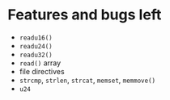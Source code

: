 
# Features and bugs left

- `readu16()` 
- `readu24()` 
- `readu32()` 
- `read()` array
- file directives
- `strcmp`, `strlen`, `strcat`, `memset`, `memmove()`
- `u24`

